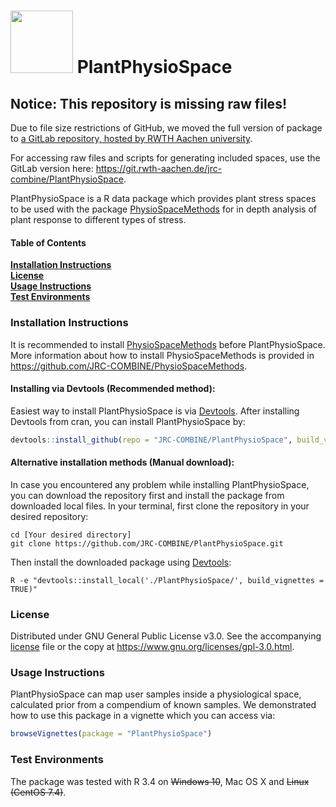 <h1> <img src="http://www.combine.rwth-aachen.de/files/cbio/content/partner/PlantPhysiosSpace_Logo3small.png" width=100> PlantPhysioSpace</h1>

## Notice: This repository is missing raw files!
Due to file size restrictions of GitHub, we moved the full version of package to [a GitLab repository, hosted by RWTH Aachen university](https://git.rwth-aachen.de/jrc-combine/PlantPhysioSpace). 

For accessing raw files and scripts for generating included spaces, use the GitLab version here: https://git.rwth-aachen.de/jrc-combine/PlantPhysioSpace.



PlantPhysioSpace is a R data package which provides plant stress spaces to be used with the package <a href="https://github.com/JRC-COMBINE/PhysioSpaceMethods">PhysioSpaceMethods</a> for in depth analysis of plant response to different types of stress.

#### Table of Contents
**[Installation Instructions](#installation-instructions)**<br>
**[License](#license)**<br>
**[Usage Instructions](#usage-instructions)**<br>
**[Test Environments](#test-environments)**<br>

### Installation Instructions
It is recommended to install [PhysioSpaceMethods](https://github.com/JRC-COMBINE/PhysioSpaceMethods) before PlantPhysioSpace. More information about how to install PhysioSpaceMethods is provided in https://github.com/JRC-COMBINE/PhysioSpaceMethods.

#### Installing via Devtools (Recommended method):
Easiest way to install PlantPhysioSpace is via <a href="https://cran.r-project.org/web/packages/devtools/">Devtools</a>.
After installing Devtools from cran, you can install PlantPhysioSpace by:
```r
devtools::install_github(repo = "JRC-COMBINE/PlantPhysioSpace", build_vignettes = TRUE)
```

#### Alternative installation methods (Manual download):
In case you encountered any problem while installing PlantPhysioSpace, you can download the repository first and 
install the package from downloaded local files.
In your terminal, first clone the repository in your desired repository:
```Shell
cd [Your desired directory]
git clone https://github.com/JRC-COMBINE/PlantPhysioSpace.git
```
Then install the downloaded package using <a href="https://cran.r-project.org/web/packages/devtools/">Devtools</a>:
```Shell
R -e "devtools::install_local('./PlantPhysioSpace/', build_vignettes = TRUE)"
```

### License
Distributed under GNU General Public License v3.0. See the accompanying [license](https://github.com/JRC-COMBINE/PlantPhysioSpace/blob/master/LICENSE) file or the copy at https://www.gnu.org/licenses/gpl-3.0.html.

### Usage Instructions
PlantPhysioSpace can map user samples inside a physiological space, calculated prior from a compendium 
of known samples. We demonstrated how to use this package in a vignette which you can access via:
```r
browseVignettes(package = "PlantPhysioSpace")
```

### Test Environments
The package was tested with R 3.4 on ~~Windows 10~~, Mac OS X and ~~Linux (CentOS 7.4)~~.
